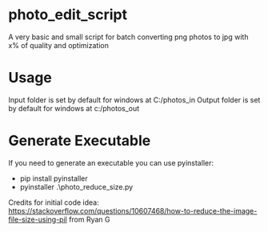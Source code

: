 # photo_edit_script
A very basic and small script for batch converting png photos to jpg with x% of quality and optimization

# Usage
Input folder is set by default for windows at C:/photos_in
Output folder is set by default for windows at c:/photos_out

# Generate Executable
If you need to generate an executable you can use pyinstaller:
- pip install pyinstaller
- pyinstaller .\photo_reduce_size.py

Credits for initial code idea: https://stackoverflow.com/questions/10607468/how-to-reduce-the-image-file-size-using-pil from Ryan G

